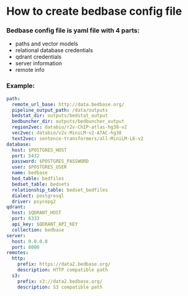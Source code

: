 # How to create bedbase config file

### Bedbase config file is yaml file with 4 parts:
- paths and vector models
- relational database credentials
- qdrant credentials
- server information
- remote info

### Example:
```yaml
path:
  remote_url_base: http://data.bedbase.org/
  pipeline_output_path: /data/outputs
  bedstat_dir: outputs/bedstat_output
  bedbuncher_dir: outputs/bedbuncher_output
  region2vec: databio/r2v-ChIP-atlas-hg38-v2
  vec2vec: databio/v2v-MiniLM-v2-ATAC-hg38
  text2vec: sentence-transformers/all-MiniLM-L6-v2
database:
  host: $POSTGRES_HOST
  port: 5432
  password: $POSTGRES_PASSWORD
  user: $POSTGRES_USER
  name: bedbase
  bed_table: bedfiles
  bedset_table: bedsets
  relationship_table: bedset_bedfiles
  dialect: postgresql
  driver: psycopg2
qdrant:
  host: $QDRANT_HOST
  port: 6333
  api_key: $QDRANT_API_KEY
  collection: bedbase
server:
  host: 0.0.0.0
  port: 8000
remotes:
  http:
    prefix: https://data2.bedbase.org/
    description: HTTP compatible path
  s3:
    prefix: s3://data2.bedbase.org/
    description: S3 compatible path
```